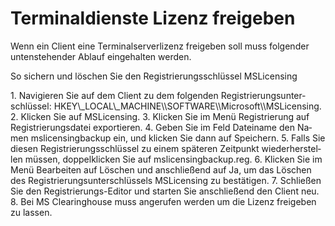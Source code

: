 # Terminaldienste Lizenz freigeben

Wenn ein Client eine Terminalserverlizenz freigeben soll muss folgender untenstehender Ablauf eingehalten werden.

  
So sichern und löschen Sie den Registrierungsschlüssel MSLicensing

<div class="vector-body" id="bkmrk-navigieren-sie-auf-d"><div class="mw-body-content mw-content-ltr" dir="ltr" id="bkmrk-navigieren-sie-auf-d-1" lang="de"><div class="mw-parser-output">1. Navigieren Sie auf dem Client zu dem folgenden Registrierungsunterschlüssel: HKEY\_LOCAL\_MACHINE\\SOFTWARE\\Microsoft\\MSLicensing.
2. Klicken Sie auf MSLicensing.
3. Klicken Sie im Menü Registrierung auf Registrierungsdatei exportieren.
4. Geben Sie im Feld Dateiname den Namen mslicensingbackup ein, und klicken Sie dann auf Speichern.
5. Falls Sie diesen Registrierungsschlüssel zu einem späteren Zeitpunkt wiederherstellen müssen, doppelklicken Sie auf mslicensingbackup.reg.
6. Klicken Sie im Menü Bearbeiten auf Löschen und anschließend auf Ja, um das Löschen des Registrierungsunterschlüssels MSLicensing zu bestätigen.
7. Schließen Sie den Registrierungs-Editor und starten Sie anschließend den Client neu.
8. Bei MS Clearinghouse muss angerufen werden um die Lizenz freigeben zu lassen.

</div></div></div>